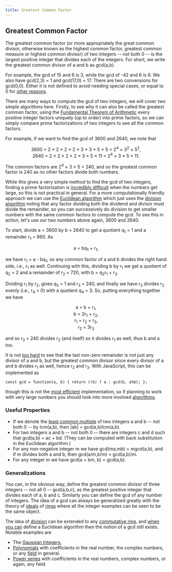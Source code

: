 ```yaml
---
title: Greatest Common Factor
---
```

## Greatest Common Factor

The greatest common factor (or more appropriately the great common divisor, otherwise known as the highest common factor, greatest common measure or highest common divisor) of two integers -- not both 0 -- is the largest positive integer that divides each of the integers. For short, we write the greatest common divisor of a and b as gcd(a,b).

For example, the gcd of 15 and 6 is 3, while the gcd of -42 and 6 is 6. We also have gcd(2,3) = 1 and gcd(17,0) = 17. There are two convensions for gcd(0,0). Either it is not defined to avoid needing special cases, or equal to 0 for [other reasons](https://math.stackexchange.com/a/495125/12133).

There are many ways to compute the gcd of two integers, we will cover two simple algorithms here. Firstly, to see why it can also be called the greatest common factor, using the [Fundamental Theorem of Arithmetic](https://en.wikipedia.org/wiki/Fundamental_theorem_of_arithmetic) every positive integer factors uniquely (up to order) into prime factors, so we can simply compare prime factorizations of two integers to see all the common factors.

For example, if we want to find the gcd of 3600 and 2640, we note that

<p align='center'>3600 = 2 &times; 2 &times; 2 &times; 2 &times; 3 &times; 3 &times; 5 &times; 5 = 2<sup>4</sup> &times; 3<sup>2</sup> &times; 5<sup>2</sup>,<br />
  2640 = 2 &times; 2 &times; 2 &times; 2 &times; 3 &times; 5 &times; 11 = 2<sup>4</sup> &times; 3 &times; 5 &times; 11.</p>
  
The common factors are 2<sup>4</sup> &times; 3 &times; 5 = 240, and so the greatest common factor is 240 as no other factors divide both numbers.

While this gives a very simple method to find the gcd of two integers, finding a prime factorization is [incredibly difficult](https://en.wikipedia.org/wiki/Integer_factorization) when the numbers get large, so this is not practical in general. For a more computationally friendly approach we can use the [Euclidean algorithm](https://en.wikipedia.org/wiki/Euclidean_algorithm) which just uses the [division algorithm](https://en.wikipedia.org/wiki/Division_algorithm) noting that any factor dividing both the dividend and divisor must divide the remainder, so you can successively do division to get smaller numbers with the same common factors to compute the gcd. To see this in action, let's use our two numbers above again, 3600 and 2640.

To start, divide a = 3600 by b = 2640 to get a quotient q<sub>1</sub> = 1 and a remainder r<sub>1</sub> = 960. As

<p align='center'>a = bq<sub>1</sub> + r<sub>1</sub>,</p>

we have r<sub>1</sub> = a - bq<sub>1</sub>, so any common factor of a and b divides the right hand side, i.e., r<sub>1</sub> as well. Continuing with this, dividing b by r<sub>1</sub> we get a quotient of q<sub>2</sub> = 2 and a remainder of r<sub>2</sub> = 720, with b = q<sub>2</sub>r<sub>1</sub> + r<sub>2</sub>.

Dividing r<sub>1</sub> by r<sub>2</sub>, gives q<sub>3</sub> = 1 and r<sub>3</sub> = 240, and finally we have r<sub>3</sub> divides r<sub>2</sub> evenly (i.e., r<sub>4</sub> = 0) with a quotient q<sub>4</sub> = 3. So, putting everything together we have

<p align='center'>a = b + r<sub>1</sub>,<br />
  b = 2r<sub>1</sub> + r<sub>2</sub>,<br />
  r<sub>1</sub> = r<sub>2</sub> + r<sub>3</sub>,<br />
  r<sub>2</sub> = 3r<sub>3</sub></p>

and so r<sub>3</sub> = 240 divides r<sub>2</sub> (and itself) so it divides r<sub>1</sub> as well, thus b and a too.

It is not [too hard](https://en.wikipedia.org/wiki/Euclidean_algorithm#Proof_of_validity) to see that the last non-zero remainder is not just any divisor of a and b, but the greatest common divisor since every divisor of a and b divides r<sub>1</sub> as well, hence r<sub>2</sub> and r<sub>3</sub>. With JavaScript, this can be implemented as
```
const gcd = function(a, b) { return (!b) ? a : gcd(b, a%b); };
```
though this is not the [most efficient](https://en.wikipedia.org/wiki/Greatest_common_divisor#Complexity) implementation, so if planning to work with very large numbers you should look into more involved [algorithms](https://en.wikipedia.org/wiki/Euclidean_algorithm#Algorithmic_efficiency).

### Useful Properties

- If we denote the [least common multiple](https://en.wikipedia.org/wiki/Least_common_multiple) of two integers a and b -- not both 0 -- by lcm(a,b), then |ab| = gcd(a,b)lcm(a,b).
- For two integers a and b -- not both 0 -- there are integers c and d such that gcd(a,b) = ac + bd. (They can be computed with back substitution in the Euclidean algorithm.)
- For any non-negative integer m we have gcd(ma,mb) = mgcd(a,b), and if m divides both a and b, then gcd(a/m,b/m) = gcd(a,b)/m.
- For any integer m we have gcd(a + bm, b) = gcd(a,b).

### Generalizations

You can, in the obvious way, define the greatest common divisor of three integers -- not all 0 -- gcd(a,b,c), as the greatest positive integer that divides each of a, b and c. Similarly you can define the gcd of any number of integers. The idea of a gcd can always be generalized greatly with the theory of [ideals](https://en.wikipedia.org/wiki/Ideal_(ring_theory)) of [rings](https://en.wikipedia.org/wiki/Ring_(mathematics)) where all the integer examples can be seen to be the same object.

The idea of [division](https://en.wikipedia.org/wiki/Divisibility_(ring_theory)) can be extended to any [commutative ring](https://en.wikipedia.org/wiki/Commutative_ring), and [when you can](https://en.wikipedia.org/wiki/Euclidean_domain) define a Euclidean algorithm then the notion of a gcd still exists. Notable examples are

- The [Gaussian Integers](https://en.wikipedia.org/wiki/Gaussian_integer),
- [Polynomials](https://en.wikipedia.org/wiki/Polynomial_ring) with coefficients in the real number, the complex numbers, or any [field](https://en.wikipedia.org/wiki/Field_(mathematics)) in general.
- [Power series](https://en.wikipedia.org/wiki/Formal_power_series) with coefficients in the real numbers, complex numbers, or again, any field.
